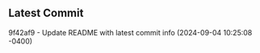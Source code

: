 
## Latest Commit
9f42af9 - Update README with latest commit info (2024-09-04 10:25:08 -0400) <Yunxi-Zhou>
